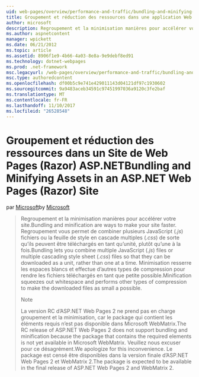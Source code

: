 ```yaml
---
uid: web-pages/overview/performance-and-traffic/bundling-and-minifying-assets-in-an-aspnet-web-pages-razor-site
title: Groupement et réduction des ressources dans une application Web Pages (Razor) Site | Documents Microsoft
author: microsoft
description: Regroupement et la minimisation manières pour accélérer votre site. Regroupement vous permet de combiner plusieurs fichiers JavaScript (.js) ou plusieurs styles CSS (...)
ms.author: aspnetcontent
manager: wpickett
ms.date: 06/21/2012
ms.topic: article
ms.assetid: 8906f1e9-4b66-4a03-8e8a-9e9debf8ed91
ms.technology: dotnet-webpages
ms.prod: .net-framework
msc.legacyurl: /web-pages/overview/performance-and-traffic/bundling-and-minifying-assets-in-an-aspnet-web-pages-razor-site
msc.type: authoredcontent
ms.openlocfilehash: df00b5c9e741e429011143d04121df97c1930602
ms.sourcegitcommit: 9a9483aceb34591c97451997036a9120c3fe2baf
ms.translationtype: MT
ms.contentlocale: fr-FR
ms.lasthandoff: 11/10/2017
ms.locfileid: "26528548"
---
```

<a name="bundling-and-minifying-assets-in-an-aspnet-web-pages-razor-site"></a><span data-ttu-id="c6c2e-104">Groupement et réduction des ressources dans un Site de Web Pages (Razor) ASP.NET</span><span class="sxs-lookup"><span data-stu-id="c6c2e-104">Bundling and Minifying Assets in an ASP.NET Web Pages (Razor) Site</span></span>
====================
<span data-ttu-id="c6c2e-105">par [Microsoft](https://github.com/microsoft)</span><span class="sxs-lookup"><span data-stu-id="c6c2e-105">by [Microsoft](https://github.com/microsoft)</span></span>

> <span data-ttu-id="c6c2e-106">Regroupement et la minimisation manières pour accélérer votre site.</span><span class="sxs-lookup"><span data-stu-id="c6c2e-106">Bundling and minification are ways to make your site faster.</span></span> <span data-ttu-id="c6c2e-107">Regroupement vous permet de combiner plusieurs JavaScript (*.js*) fichiers ou la feuille de style en cascade multiples (*.css*) de sorte qu’ils peuvent être téléchargés en tant qu’unité, plutôt qu’une à la fois.</span><span class="sxs-lookup"><span data-stu-id="c6c2e-107">Bundling lets you combine multiple JavaScript (*.js*) files or multiple cascading style sheet (*.css*) files so that they can be downloaded as a unit, rather than one at a time.</span></span> <span data-ttu-id="c6c2e-108">Minimisation resserre les espaces blancs et effectue d’autres types de compression pour rendre les fichiers téléchargés en tant que petite possible.</span><span class="sxs-lookup"><span data-stu-id="c6c2e-108">Minification squeezes out whitespace and performs other types of compression to make the downloaded files as small a possible.</span></span>
> 
> > [!NOTE]
> > <span data-ttu-id="c6c2e-109">La version RC d’ASP.NET Web Pages 2 ne prend pas en charge groupement et la minimisation, car le package qui contient les éléments requis n’est pas disponible dans Microsoft WebMatrix.</span><span class="sxs-lookup"><span data-stu-id="c6c2e-109">The RC release of ASP.NET Web Pages 2 does not support bundling and minification because the package that contains the required elements is not yet available in Microsoft WebMatrix.</span></span> <span data-ttu-id="c6c2e-110">Veuillez nous excuser pour ce désagrément.</span><span class="sxs-lookup"><span data-stu-id="c6c2e-110">We apologize for this inconvenience.</span></span> <span data-ttu-id="c6c2e-111">Le package est censé être disponibles dans la version finale d’ASP.NET Web Pages 2 et WebMatrix 2.</span><span class="sxs-lookup"><span data-stu-id="c6c2e-111">The package is expected to be available in the final release of ASP.NET Web Pages 2 and WebMatrix 2.</span></span>
